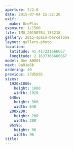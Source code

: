 ```yaml
---
aperture: f/2.0
date: 2015-07-04 15:32:20
exif:
  make: OnePlus
exposure: 1/1500
file: IMG_20150704_153218
gallery: 2015-spain-barcelona
layout: gallery-photo
location:
  latitude: 41.417221666667
  longitude: 2.1637366666667
model: One A0001
next: 8a91e5b
ordering: 49
previous: 27d585b
sizes:
  1920x1080:
    height: 1080
    width: 1920
  640w:
    height: 360
    width: 640
  200x200:
    height: 200
    width: 200
  96x96:
    height: 96
    width: 96
title: 
---
```

